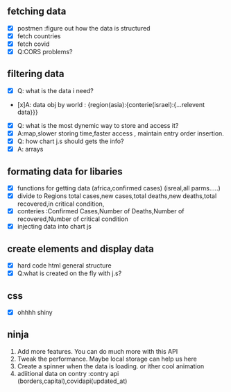 ## fetching data

- [x] postmen :figure out how the data is structured
- [x] fetch countries
- [x] fetch covid
- [x] Q:CORS problems?

## filtering data

- [x] Q: what is the data i need?
- [x]A: data obj by world : {region(asia):{conterie(israel):{...relevent data}}}
- [x] Q: what is the most dynemic way to store and access it?
- [x] A:map,slower storing time,faster access , maintain entry order insertion.
- [x] Q: how chart j.s should gets the info?
- [x] A: arrays

## formating data for libaries

- [x] functions for getting data (africa,confirmed cases) (isreal,all parms.....)
- [x] divide to Regions total cases,new cases,total deaths,new deaths,total recovered,in critical condition,
- [x] conteries :Confirmed Cases,Number of Deaths,Number of recovered,Number of critical condition
- [x] injecting data into chart js

## create elements and display data

- [x] hard code html general structure
- [x] Q:what is created on the fly with j.s?

## css

- [x] ohhhh shiny

## ninja

1. Add more features. You can do much more with this API
2. Tweak the performance. Maybe local storage can help us here
3. Create a spinner when the data is loading. or ither cool animation
4. adiitional data on contry :contry api (borders,capital),covidapi(updated_at)
